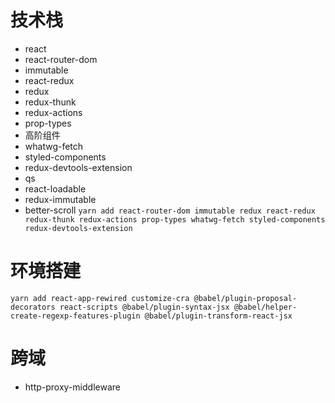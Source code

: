 # 技术栈
- react
- react-router-dom
- immutable 
- react-redux
- redux
- redux-thunk
- redux-actions
- prop-types
- 高阶组件
- whatwg-fetch
- styled-components
- redux-devtools-extension
- qs
- react-loadable
- redux-immutable
- better-scroll
`yarn add react-router-dom immutable redux react-redux redux-thunk redux-actions prop-types whatwg-fetch styled-components redux-devtools-extension`

# 环境搭建
`yarn add react-app-rewired customize-cra @babel/plugin-proposal-decorators react-scripts @babel/plugin-syntax-jsx @babel/helper-create-regexp-features-plugin @babel/plugin-transform-react-jsx`

# 跨域
- http-proxy-middleware


